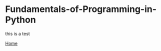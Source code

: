# Fundamentals-of-Programming-in-Python

this is a test




[Home](https://nwendel16.github.io/portfolio)
